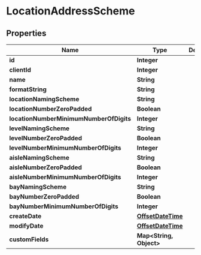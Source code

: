 
# LocationAddressScheme

## Properties
Name | Type | Description | Notes
------------ | ------------- | ------------- | -------------
**id** | **Integer** |  |  [optional]
**clientId** | **Integer** |  | 
**name** | **String** |  | 
**formatString** | **String** |  | 
**locationNamingScheme** | **String** |  | 
**locationNumberZeroPadded** | **Boolean** |  | 
**locationNumberMinimumNumberOfDigits** | **Integer** |  |  [optional]
**levelNamingScheme** | **String** |  | 
**levelNumberZeroPadded** | **Boolean** |  | 
**levelNumberMinimumNumberOfDigits** | **Integer** |  |  [optional]
**aisleNamingScheme** | **String** |  | 
**aisleNumberZeroPadded** | **Boolean** |  | 
**aisleNumberMinimumNumberOfDigits** | **Integer** |  |  [optional]
**bayNamingScheme** | **String** |  |  [optional]
**bayNumberZeroPadded** | **Boolean** |  |  [optional]
**bayNumberMinimumNumberOfDigits** | **Integer** |  |  [optional]
**createDate** | [**OffsetDateTime**](OffsetDateTime.md) |  |  [optional]
**modifyDate** | [**OffsetDateTime**](OffsetDateTime.md) |  |  [optional]
**customFields** | **Map&lt;String, Object&gt;** |  |  [optional]



